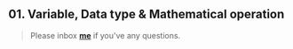 ## 01. Variable, Data type & Mathematical operation


> Please inbox **[me](https://www.facebook.com/shoriot)** if you've any questions.